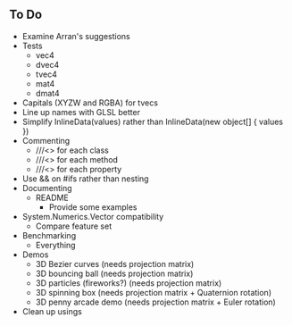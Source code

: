 ## To Do

- Examine Arran's suggestions
- Tests
  - vec4
  - dvec4
  - tvec4
  - mat4
  - dmat4
- Capitals (XYZW and RGBA) for tvecs
- Line up names with GLSL better
- Simplify InlineData(values) rather than InlineData(new object[] { values })
- Commenting
  - ///<> for each class
  - ///<> for each method
  - ///<> for each property
- Use && on #ifs rather than nesting
- Documenting
  - README
    - Provide some examples
- System.Numerics.Vector compatibility
  - Compare feature set
- Benchmarking
  - Everything
- Demos
  - 3D Bezier curves (needs projection matrix)
  - 3D bouncing ball (needs projection matrix)
  - 3D particles (fireworks?) (needs projection matrix)
  - 3D spinning box (needs projection matrix + Quaternion rotation)
  - 3D penny arcade demo (needs projection matrix + Euler rotation)
- Clean up usings
